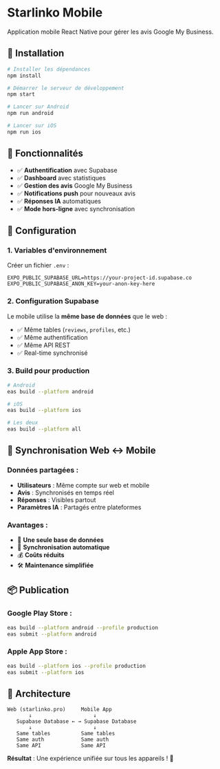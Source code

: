# Starlinko Mobile

Application mobile React Native pour gérer les avis Google My Business.

## 🚀 Installation

```bash
# Installer les dépendances
npm install

# Démarrer le serveur de développement
npm start

# Lancer sur Android
npm run android

# Lancer sur iOS
npm run ios
```

## 📱 Fonctionnalités

- ✅ **Authentification** avec Supabase
- ✅ **Dashboard** avec statistiques
- ✅ **Gestion des avis** Google My Business
- ✅ **Notifications push** pour nouveaux avis
- ✅ **Réponses IA** automatiques
- ✅ **Mode hors-ligne** avec synchronisation

## 🔧 Configuration

### 1. Variables d'environnement

Créer un fichier `.env` :

```env
EXPO_PUBLIC_SUPABASE_URL=https://your-project-id.supabase.co
EXPO_PUBLIC_SUPABASE_ANON_KEY=your-anon-key-here
```

### 2. Configuration Supabase

Le mobile utilise la **même base de données** que le web :
- ✅ Même tables (`reviews`, `profiles`, etc.)
- ✅ Même authentification
- ✅ Même API REST
- ✅ Real-time synchronisé

### 3. Build pour production

```bash
# Android
eas build --platform android

# iOS
eas build --platform ios

# Les deux
eas build --platform all
```

## 🔄 Synchronisation Web ↔ Mobile

### Données partagées :
- **Utilisateurs** : Même compte sur web et mobile
- **Avis** : Synchronisés en temps réel
- **Réponses** : Visibles partout
- **Paramètres IA** : Partagés entre plateformes

### Avantages :
- 📱 **Une seule base de données**
- 🔄 **Synchronisation automatique**
- 💰 **Coûts réduits**
- 🛠️ **Maintenance simplifiée**

## 📦 Publication

### Google Play Store :
```bash
eas build --platform android --profile production
eas submit --platform android
```

### Apple App Store :
```bash
eas build --platform ios --profile production
eas submit --platform ios
```

## 🎯 Architecture

```
Web (starlinko.pro)     Mobile App
       ↓                    ↓
   Supabase Database ← → Supabase Database
       ↓                    ↓
   Same tables          Same tables
   Same auth            Same auth
   Same API             Same API
```

**Résultat** : Une expérience unifiée sur tous les appareils ! 🎉